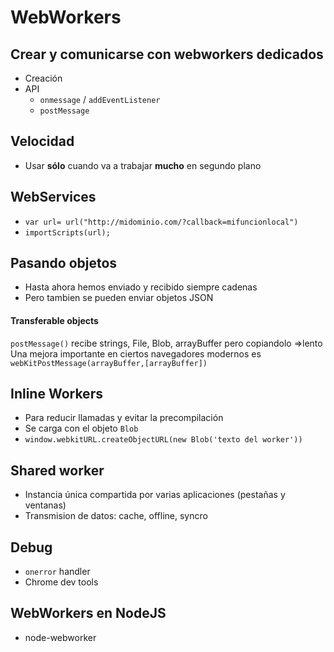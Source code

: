 WebWorkers
==========

## Crear y comunicarse con webworkers dedicados
- Creación
- API
    - `onmessage` / `addEventListener`
    - `postMessage`


## Velocidad
- Usar **sólo** cuando va a trabajar **mucho** en segundo plano


## WebServices
- `var url= url("http://midominio.com/?callback=mifuncionlocal")`
- `importScripts(url);`

## Pasando objetos
- Hasta ahora hemos enviado y recibido siempre cadenas
- Pero tambien se pueden enviar objetos JSON 
#### Transferable objects
`postMessage()` recibe strings, File, Blob, arrayBuffer pero copiandolo =>lento
Una mejora importante en ciertos navegadores modernos es `webKitPostMessage(arrayBuffer,[arrayBuffer])`

## Inline Workers
- Para reducir llamadas y evitar la precompilación
- Se carga con el objeto `Blob` 
- `window.webkitURL.createObjectURL(new Blob('texto del worker'))`


## Shared worker
- Instancia única compartida por varias aplicaciones (pestañas y ventanas)
- Transmision de datos: cache, offline, syncro


## Debug
- `onerror` handler
- Chrome dev tools

## WebWorkers en NodeJS
- node-webworker

